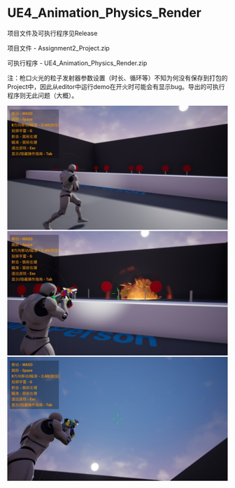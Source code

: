 # UE4_Animation_Physics_Render

项目文件及可执行程序见Release

项目文件 - Assignment2_Project.zip

可执行程序 - UE4_Animation_Physics_Render.zip

注：枪口火光的粒子发射器参数设置（时长、循环等）不知为何没有保存到打包的Project中，因此从editor中运行demo在开火时可能会有显示bug。导出的可执行程序则无此问题（大概）。

![image](ScreenShots/ScreenShot1.jpg)
![image](ScreenShots/ScreenShot2.jpg)
![image](ScreenShots/ScreenShot3.jpg)
